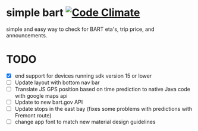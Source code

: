 # simple bart [![Code Climate](https://codeclimate.com/github/kevingil/simple-bart/badges/gpa.svg)](https://codeclimate.com/github/kevingil/simple-bart)
simple and easy way to check for BART eta's, trip price, and announcements.

# TODO
- [x] end support for devices running sdk version 15 or lower
- [ ] Update layout with bottom nav bar
- [ ] Translate JS GPS position based on time prediction to native Java code with google maps api
- [ ] Update to new bart.gov API
- [ ] Update stops in the east bay (fixes some problems with predictions with Fremont route)
- [ ] change app font to match new material design guidelines

